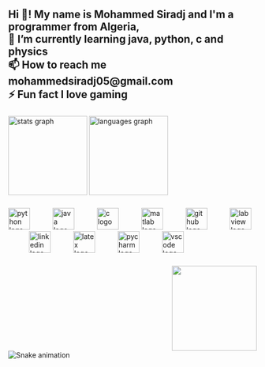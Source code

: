 <h2 align="left">Hi 👋! My name is  Mohammed Siradj and I'm a programmer from Algeria, <br>🌱 I’m currently learning java, python, c and physics <br>📫 How to reach me mohammedsiradj05@gmail.com<br>⚡ Fun fact I love gaming</h2>

###

<div align="left">
  <img src="https://github-readme-stats.vercel.app/api?username=MohammedSiradj&hide_title=true&hide_rank=false&show_icons=true&include_all_commits=true&count_private=true&disable_animations=false&theme=radical&locale=en&hide_border=true" height="160" alt="stats graph"  />
  <img src="https://github-readme-stats.vercel.app/api/top-langs?username=MohammedSiradj&locale=en&hide_title=false&layout=compact&card_width=320&langs_count=6&theme=radical&hide_border=true" height="160" alt="languages graph"  />
</div>

###

<div align="left">
  <img src="https://cdn.jsdelivr.net/gh/devicons/devicon/icons/python/python-original.svg" height="44" alt="python logo"  />
  <img width="38" />
  <img src="https://cdn.jsdelivr.net/gh/devicons/devicon/icons/java/java-original.svg" height="44" alt="java logo"  />
  <img width="38" />
  <img src="https://cdn.jsdelivr.net/gh/devicons/devicon/icons/c/c-original.svg" height="44" alt="c logo"  />
  <img width="38" />
  <img src="https://cdn.jsdelivr.net/gh/devicons/devicon/icons/matlab/matlab-original.svg" height="44" alt="matlab logo"  />
  <img width="38" />
  <img src="https://cdn.jsdelivr.net/gh/devicons/devicon/icons/github/github-original.svg" height="44" alt="github logo"  />
  <img width="38" />
  <img src="https://cdn.jsdelivr.net/gh/devicons/devicon/icons/labview/labview-original.svg" height="44" alt="labview logo"  />
  <img width="38" />
  <img src="https://cdn.jsdelivr.net/gh/devicons/devicon/icons/linkedin/linkedin-original.svg" height="44" alt="linkedin logo"  />
  <img width="38" />
  <img src="https://cdn.jsdelivr.net/gh/devicons/devicon/icons/latex/latex-original.svg" height="44" alt="latex logo"  />
  <img width="38" />
  <img src="https://cdn.jsdelivr.net/gh/devicons/devicon/icons/pycharm/pycharm-original.svg" height="44" alt="pycharm logo"  />
  <img width="38" />
  <img src="https://cdn.jsdelivr.net/gh/devicons/devicon/icons/vscode/vscode-original.svg" height="44" alt="vscode logo"  />
</div>

###

<div align="left">
</div>

###

<div align="left">
</div>

###

<img align="right" height="172" src="https://media3.giphy.com/media/v1.Y2lkPTc5MGI3NjExNWs5a25yNWJtcmtxZmtoencxemY2MDdzb2NxeGltZ3o0Ynl4cTZmeSZlcD12MV9pbnRlcm5hbF9naWZfYnlfaWQmY3Q9Zw/YnQWBOGVavTFK/giphy.gif"  />

###

<br clear="both">

<img src="https://raw.githubusercontent.com/MohammedSiradj/MohammedSiradj/output/snake.svg" alt="Snake animation" />

###
